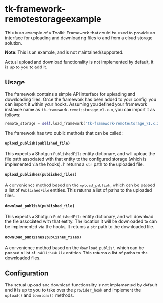 # tk-framework-remotestorageexample

This is an example of a Toolkit Framework that could be used to provide an interface for uploading and downloading files to and from a cloud storage solution.

**Note:** This is an example, and is not maintained/supported.

Actual upload and download functionality is not implemented by default, it is up to you to add it.

## Usage

The framework contains a simple API interface for uploading and downloading files.
Once the framework has been added to your config, you can import it within your hooks.
Assuming you defined your framework instance name as `tk-framework-remotestorage_v1.x.x`, you can import it as follows:

```python
remote_storage = self.load_framework("tk-framework-remotestorage_v1.x.x")
```

The framework has two public methods that can be called:

#### `upload_publish(published_file)`
This expects a Shotgun `PublishedFile` entity dictionary, and will upload the file path associated with that entity to the configured storage (which is implemented via the hooks).
It returns a `str` path to the uploaded file.

#### `upload_publishes(published_files)`
A convenience method based on the `upload_publish`, which can be passed a list of `PublishedFile` entities.
This returns a list of paths to the uploaded files.

#### `download_publish(published_file)`

This expects a Shotgun `PublishedFile` entity dictionary, and will download the file associated with that entity. The location it will be downloaded to can be implemented via the hooks.
It returns a `str` path to the downloaded file.

#### `download_publishes(published_files)`

A convenience method based on the `download_publish`, which can be passed a list of `PublishedFile` entities.
This returns a list of paths to the downloaded files.

## Configuration

The actual upload and download functionality is not implemented by default and it is up to you to take over the `provider_hook` and implement the `upload()` and `download()` methods.